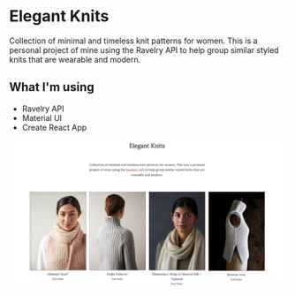 # Elegant Knits

Collection of minimal and timeless knit patterns for women. This is a personal project of mine using the Ravelry API to help group similar styled knits that are wearable and modern.

## What I'm using
- Ravelry API
- Material UI
- Create React App

![Elegant Knit homepage](./src/images/preview_ek.png)
